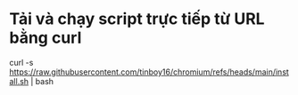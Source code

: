# Tải và chạy script trực tiếp từ URL bằng curl
curl -s https://raw.githubusercontent.com/tinboy16/chromium/refs/heads/main/install.sh | bash
